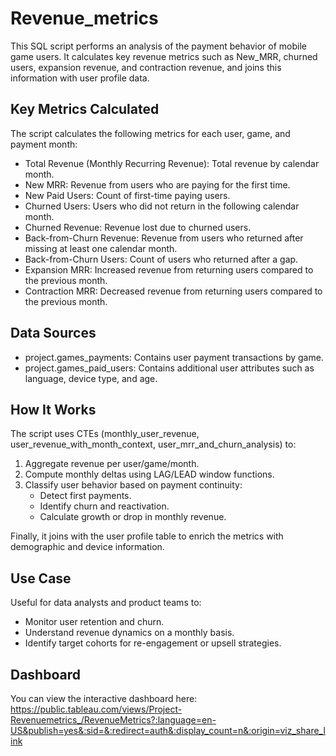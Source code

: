 # Revenue_metrics
This SQL script performs an analysis of the payment behavior of mobile game users. It calculates key revenue metrics such as New_MRR, churned users, expansion revenue, and contraction revenue, and joins this information with user profile data.

## Key Metrics Calculated
The script calculates the following metrics for each user, game, and payment month:

- Total Revenue (Monthly Recurring Revenue): Total revenue by calendar month.
- New MRR: Revenue from users who are paying for the first time.
- New Paid Users: Count of first-time paying users.
- Churned Users: Users who did not return in the following calendar month.
- Churned Revenue: Revenue lost due to churned users.
- Back-from-Churn Revenue: Revenue from users who returned after missing at least one calendar month.
- Back-from-Churn Users: Count of users who returned after a gap.
- Expansion MRR: Increased revenue from returning users compared to the previous month.
- Contraction MRR: Decreased revenue from returning users compared to the previous month.

## Data Sources

- project.games_payments: Contains user payment transactions by game.
- project.games_paid_users: Contains additional user attributes such as language, device type, and age.

## How It Works

The script uses CTEs (monthly_user_revenue, user_revenue_with_month_context, user_mrr_and_churn_analysis) to:

1. Aggregate revenue per user/game/month.
2. Compute monthly deltas using LAG/LEAD window functions.
4. Classify user behavior based on payment continuity:
   - Detect first payments.
   - Identify churn and reactivation.
   - Calculate growth or drop in monthly revenue.

Finally, it joins with the user profile table to enrich the metrics with demographic and device information.

## Use Case

Useful for data analysts and product teams to:
- Monitor user retention and churn.
- Understand revenue dynamics on a monthly basis.
- Identify target cohorts for re-engagement or upsell strategies.
  
## Dashboard
You can view the interactive dashboard here:
https://public.tableau.com/views/Project-Revenuemetrics_/RevenueMetrics?:language=en-US&publish=yes&:sid=&:redirect=auth&:display_count=n&:origin=viz_share_link
